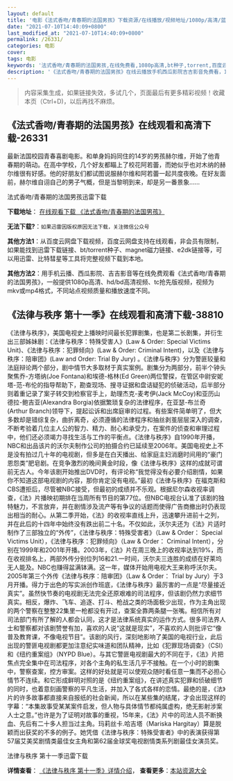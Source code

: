 ```yaml
---
layout: default
title: '电影《法式香吻/青春期的法国男孩》下载资源/在线播放/视频地址/1080p/高清/蓝光'
date: "2021-07-10T14:40:09+0800"
last_modified_at: "2021-07-10T14:40:09+0800"
permalink: /26331/
categories: 电影
cover:
tags: 电影
keywords: '法式香吻/青春期的法国男孩,在线免费看,1080p高清,bt种子,torrent,百度云盘,magnet,磁力链,迅雷下载资源'
description: '《法式香吻/青春期的法国男孩》在线云播放手机西瓜影院吉吉影音免费看，1080p高清bd/hd未删减完整版和tc抢先枪版，mkv/mp4格式，附带bt/torrent种子、magnet/磁力链、百度云盘、网盘资源迅雷下载链接'
---
```


>内容采集生成，如果链接失效，多试几个，页面最后有更多精彩视频！收藏本页（Ctrl+D)，以后再找不麻烦。


## 《法式香吻/青春期的法国男孩》在线观看和高清下载-26331

最新法国校园青春喜剧电影。和单身妈妈同住的14岁的男孩赫尔维，开始了他青春期的萌动。在高中学校，几个好友都瞄上了校花阿若蕾，而她似乎也对木纳的赫尔维很有好感。他的好朋友们都试图说服赫尔维和阿若蕾一起共度夜晚。在好友面前，赫尔维自诩自己的男子气概，但是当黎明到来，却是另一番景象&hellip;…


法式香吻/青春期的法国男孩迅雷下载

**下载地址**： [在线观看下载 《法式香吻/青春期的法国男孩》](https://www.993dy.com//vod-detail-id-21834.html) 


**无法下载?**：`如果迅雷因版权原因无法下载，关注微信公众号 `

**其他方法1**：从百度云网盘下载视频，百度云网盘支持在线观看，非会员有限制，如果能找到迅雷下载链接、bt/torrent种子、magnet磁力链接、e2dk链接等，可以用迅雷、比特彗星等工具将完整视频下载到本地。

**其他方法2**：用手机云播、西瓜影院、吉吉影音等在线免费观看《法式香吻/青春期的法国男孩》，一般提供1080p高清、hd/bd高清视频、tc抢先版视频，视频为mkv或mp4格式，不同站点视频质量和播放速度不同。


## 《法律与秩序 第十一季》在线观看和高清下载-38810

《法律与秩序》，美国电视史上播映时间最长犯罪剧集，也是第二长剧集，并衍生出三部姊妹剧：《法律与秩序：特殊受害人》(Law & Order: Special Victims Unit)、《法律与秩序：犯罪倾向》(Law & Order: Criminal Intent)，以及《法律与秩序：陪审团》(Law and Order: Trial By Jury) 。《法律与秩序》分为警匪较量和法庭辩论两个部分，剧中情节大多取材于真实案例。剧集分为两部分，前半个钟头聚焦乔-方塔纳(Joe Fontana)和埃德-格林(Ed Green)两位警探，在管区中尉安妮塔-范-布伦的指导帮助下，勘查现场、搜寻证据和盘诘疑犯的侦破活动，后半部分则着重记录了案子转交到检察官手上，助理杰克-麦考伊(Jack McCoy)和亚历山德拉-鲍吉亚(Alexandra Borgia)依据繁琐复杂的法律程序，在亚瑟-布兰奇(Arthur Branch)领导下，提起讼诉和出席庭审的过程。有些案件简单明了，但大多数却是错综复杂，曲折离奇，必须遵循的法律程序和抽丝剥茧层层深入的调查，不断考验着几位主人公的智力、精力、耐心和承受力，在案件的侦查和审理过程中，他们还必须竭力寻找生活与工作的平衡点。《法律与秩序》自1990年开播，NBC和出品该片的沃尔夫制作公司的拍摄合约已延续至2006年。美国电视史上不是没有拍过几十年的电视剧，但多是在白天播出、给家庭主妇消磨时间用的“豪门恩怨类”肥皂剧。在竞争激烈的晚间黄金时段，像《法律与秩序》这样的成就可谓前无古人。今年该剧开始推出DVD时，有评论称“我觉得没有必要介绍剧情，如果你不知道这部电视剧的内容，那你肯定没有电视。”最初《法律与秩序》在福克斯和CBS遭拒后，尽管被NBC接受，但最初的成绩并不乐观。根据尼尔森收视率调查，《法》片播映初期排在当周所有节目的第77位。但NBC电视台认准了该剧的独特魅力，不言放弃，并在剧情涉及流产等有争议的话题而使得广告商撤出时仍表现出相当的耐心。从第二季开始，《法》的收视率直线上升，迅速攀升进前十之列，并在此后的十四年中始终没有跌出前二十名。不仅如此，沃尔夫还为《法》片适时制作了三部独立的“外传”，《法律与秩序：特殊受害者》（Law & Order： Special Victims Unit），《法律与秩序：犯罪倾向》（Law & Order： Criminal Intent），分别在1999年和2001年开播。2003年，《法》片在周三晚上的收视率达到19%，而在收视排名上，两部外传分别位列16和21.一时间，沃尔夫三连胜的成绩在好莱坞无人能及。NBC也赚得盆满钵满。这一年，媒体开始用电视大王来称呼沃尔夫。2005年第三个外传《法律与秩序：陪审团》（Law & Order： Trial by Jury）于3月开播。得力于出色的写实派创作班底，《法律与秩序》最厉害的一点是“尽量接近真实”。虽然快节奏的电视剧无法完全还原艰难的司法程序，但该剧仍然力求细节真实。相反，爆炸、飞车、追逐、打斗、枪战之类的场面极少出现，作为主角出现的两个警察在整整22集里一枪都没有开过，查案全靠两条腿一张嘴。相信所有对司法部门有所了解的人都会认同，这才是法律系统真实的运作方式。很多司法界人士和警察都对该剧赞誉有加，喜欢的人说“这就是现实”，不喜欢的人则批评它“像普及教育课，不像电视节目”。该剧的风行，深刻地影响了美国的电视行业，此后出现的警匪电视剧都更加注意纪实味道和团队精神，比如《犯罪现场调查》（CSI）和《纽约重案组》（NYPD Blue）。与其它警匪电视剧最大的不同在于，《法》片把焦点完全集中在司法程序，对各个主角的私生活几乎不接触。在一个小时的剧集中，警察查案，控方审案。这样的好处就是可以使观众随时看任意一集而不必担心情节不连续。和它形成鲜明对照的是《纽约重案组》，在讲述真实犯罪和侦破细节的同时，也着意刻画警察的平凡生活，并加入了各式各样的恋情。最绝的是，《法》片的许多故事都直接来自报纸的社会新闻，所以在某些集的结尾，才会出现这样的字幕：“本集故事受某某案件启发，但人物与具体情节都纯属虚构，绝无影射涉案人士之意。”也许是为了证明对故事的重视，15年来，《法》片中的司法人员不断换血、先后有二十多人担当过主角。玛莉丝卡.哈吉塔（Mariska Hargitay）算是脱颖而出获奖的不多的例子。她凭借《法律与秩序：特殊受害者》中的表演获得第57届艾美奖剧情类最佳女主角和第62届金球奖电视剧情类系列剧最佳女演员奖。


法律与秩序 第十一季迅雷下载

**详情查看**： [《法律与秩序 第十一季》详情介绍](/movie/38810/)， **查看更多**：[本站资源大全](/movie/t/all/)

